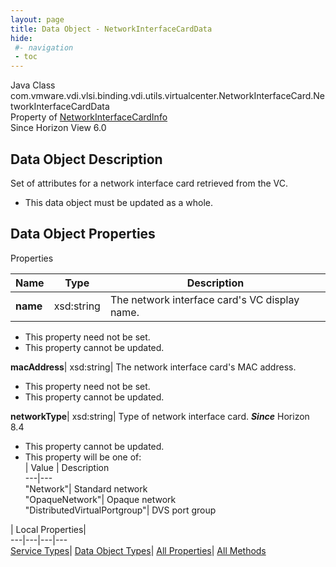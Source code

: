 ```yaml
---
layout: page
title: Data Object - NetworkInterfaceCardData
hide:
 #- navigation
 - toc
---
```






Java Class
    com.vmware.vdi.vlsi.binding.vdi.utils.virtualcenter.NetworkInterfaceCard.NetworkInterfaceCardData  
Property of
     [NetworkInterfaceCardInfo](vdi.utils.virtualcenter.NetworkInterfaceCard.NetworkInterfaceCardInfo.md#field_detail)  
Since 
    Horizon View 6.0

## Data Object Description 

Set of attributes for a network interface card retrieved from the VC. 

  * This data object must be updated as a whole.



## Data Object Properties

Properties

Name |  Type |  Description   
---|---|---  
**name**|  xsd:string|  The network interface card's VC display name.   


 * This property need not be set.
 * This property cannot be updated.

  
**macAddress**|  xsd:string|  The network interface card's MAC address.   


 * This property need not be set.
 * This property cannot be updated.

  
**networkType**|  xsd:string|  Type of network interface card.  **_Since_** Horizon 8.4  


 * This property cannot be updated.
  * This property will be one of:  
|  Value |  Description   
---|---  
"Network"| Standard network  
"OpaqueNetwork"| Opaque network  
"DistributedVirtualPortgroup"| DVS port group  

  
  
  
 | Local Properties|   
---|---|---|---  
[Service Types](index-mo_types.md)| [Data Object Types](index-do_types.md)| [All Properties](index-properties.md)| [All Methods](index-methods.md)  
  
  

